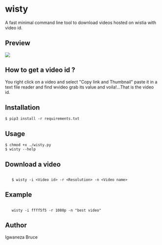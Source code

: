 wisty
=======================

A fast minimal command line tool to download videos hosted on wistia with video id.


Preview
------------------------

<p>
    <img src="https://raw.githubusercontent.com/knowbee/hosting/master/assets/wisty.png" width="auto" height="auto"/>
</p>

How to get a video id ?
------------------------

You right click on a video and select "Copy link and Thumbnail" paste it in a text file reader and find wvideo grab its value and voila!...That is the video id.

Installation
------------

    $ pip3 install -r requirements.txt

Usage
----------- 

    $ chmod +x ./wisty.py
    $ wisty --help

Download a video
-----------------
```cli

   $ wisty -i <Video id> -r <Resolution> -n <Video name>

```

Example
--------
```cli

   wisty -i ffff5f5 -r 1080p -n "best video"

```

Author
------
Igwaneza Bruce